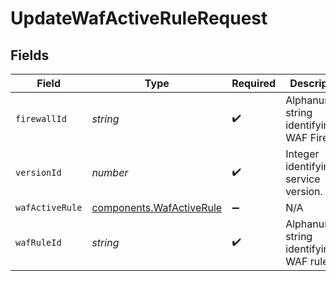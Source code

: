 # UpdateWafActiveRuleRequest


## Fields

| Field                                                            | Type                                                             | Required                                                         | Description                                                      | Example                                                          |
| ---------------------------------------------------------------- | ---------------------------------------------------------------- | ---------------------------------------------------------------- | ---------------------------------------------------------------- | ---------------------------------------------------------------- |
| `firewallId`                                                     | *string*                                                         | :heavy_check_mark:                                               | Alphanumeric string identifying a WAF Firewall.                  | fW7g2uUGZzb2W9Euo4Mo0r                                           |
| `versionId`                                                      | *number*                                                         | :heavy_check_mark:                                               | Integer identifying a service version.                           | 1                                                                |
| `wafActiveRule`                                                  | [components.WafActiveRule](../../models/shared/wafactiverule.md) | :heavy_minus_sign:                                               | N/A                                                              |                                                                  |
| `wafRuleId`                                                      | *string*                                                         | :heavy_check_mark:                                               | Alphanumeric string identifying a WAF rule.                      | 3krg2uUGZzb2W9Euo4moOR                                           |